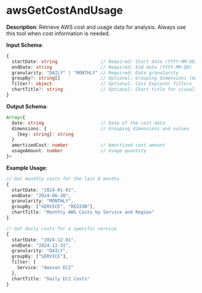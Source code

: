 # awsGetCostAndUsage

**Description**: Retrieve AWS cost and usage data for analysis. Always use this tool when cost information is needed.

**Input Schema**:
```typescript
{
  startDate: string                // Required: Start date (YYYY-MM-DD)
  endDate: string                  // Required: End date (YYYY-MM-DD)
  granularity: "DAILY" | "MONTHLY" // Required: Data granularity
  groupBy?: string[]               // Optional: Grouping dimensions (max 2)
  filter?: object                  // Optional: Cost Explorer filters
  chartTitle?: string              // Optional: Chart title for visualization
}
```

**Output Schema**:
```typescript
Array<{
  date: string                     // Date of the cost data
  dimensions: {                    // Grouping dimensions and values
    [key: string]: string
  }
  amortizedCost: number            // Amortized cost amount
  usageAmount: number              // Usage quantity
}>
```

**Example Usage**:
```typescript
// Get monthly costs for the last 6 months
{
  startDate: "2024-01-01",
  endDate: "2024-06-30",
  granularity: "MONTHLY",
  groupBy: ["SERVICE", "REGION"],
  chartTitle: "Monthly AWS Costs by Service and Region"
}

// Get daily costs for a specific service
{
  startDate: "2024-12-01",
  endDate: "2024-12-31",
  granularity: "DAILY",
  groupBy: ["SERVICE"],
  filter: {
    Service: "Amazon EC2"
  },
  chartTitle: "Daily EC2 Costs"
}
```
